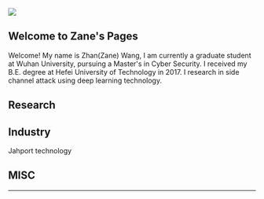 ![](https://pages-themes.github.io/minimal/assets/img/logo.png)
## Welcome to Zane's Pages

Welcome! My name is Zhan(Zane) Wang, I am currently a graduate student at Wuhan University, pursuing a Master's in Cyber Security. I received my B.E. degree at Hefei University of Technology in 2017. I research in side channel attack using deep learning technology.

## Research
## Industry
Jahport technology
## MISC
---